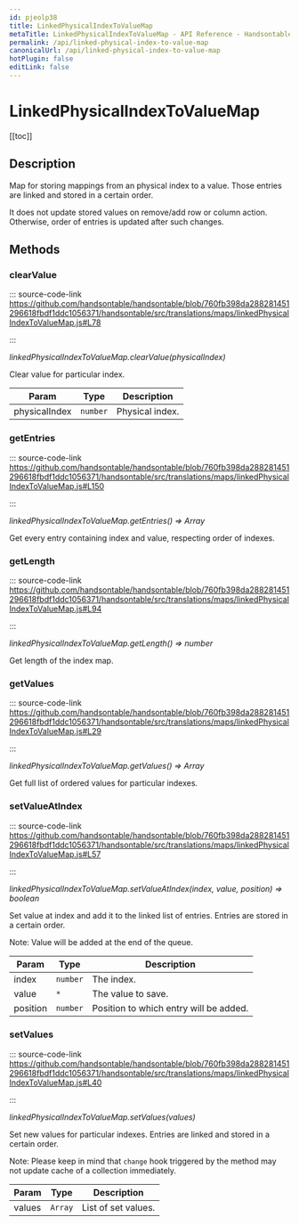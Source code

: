 ```yaml
---
id: pjeolp38
title: LinkedPhysicalIndexToValueMap
metaTitle: LinkedPhysicalIndexToValueMap - API Reference - Handsontable Documentation
permalink: /api/linked-physical-index-to-value-map
canonicalUrl: /api/linked-physical-index-to-value-map
hotPlugin: false
editLink: false
---
```


# LinkedPhysicalIndexToValueMap

[[toc]]

## Description

Map for storing mappings from an physical index to a value. Those entries are linked and stored in a certain order.

It does not update stored values on remove/add row or column action. Otherwise, order of entries is updated after
such changes.


## Methods

### clearValue

::: source-code-link https://github.com/handsontable/handsontable/blob/760fb398da288281451296618fbdf1ddc1056371/handsontable/src/translations/maps/linkedPhysicalIndexToValueMap.js#L78

:::

_linkedPhysicalIndexToValueMap.clearValue(physicalIndex)_

Clear value for particular index.


| Param | Type | Description |
| --- | --- | --- |
| physicalIndex | `number` | Physical index. |



### getEntries

::: source-code-link https://github.com/handsontable/handsontable/blob/760fb398da288281451296618fbdf1ddc1056371/handsontable/src/translations/maps/linkedPhysicalIndexToValueMap.js#L150

:::

_linkedPhysicalIndexToValueMap.getEntries() ⇒ Array_

Get every entry containing index and value, respecting order of indexes.



### getLength

::: source-code-link https://github.com/handsontable/handsontable/blob/760fb398da288281451296618fbdf1ddc1056371/handsontable/src/translations/maps/linkedPhysicalIndexToValueMap.js#L94

:::

_linkedPhysicalIndexToValueMap.getLength() ⇒ number_

Get length of the index map.



### getValues

::: source-code-link https://github.com/handsontable/handsontable/blob/760fb398da288281451296618fbdf1ddc1056371/handsontable/src/translations/maps/linkedPhysicalIndexToValueMap.js#L29

:::

_linkedPhysicalIndexToValueMap.getValues() ⇒ Array_

Get full list of ordered values for particular indexes.



### setValueAtIndex

::: source-code-link https://github.com/handsontable/handsontable/blob/760fb398da288281451296618fbdf1ddc1056371/handsontable/src/translations/maps/linkedPhysicalIndexToValueMap.js#L57

:::

_linkedPhysicalIndexToValueMap.setValueAtIndex(index, value, position) ⇒ boolean_

Set value at index and add it to the linked list of entries. Entries are stored in a certain order.

Note: Value will be added at the end of the queue.


| Param | Type | Description |
| --- | --- | --- |
| index | `number` | The index. |
| value | `*` | The value to save. |
| position | `number` | Position to which entry will be added. |



### setValues

::: source-code-link https://github.com/handsontable/handsontable/blob/760fb398da288281451296618fbdf1ddc1056371/handsontable/src/translations/maps/linkedPhysicalIndexToValueMap.js#L40

:::

_linkedPhysicalIndexToValueMap.setValues(values)_

Set new values for particular indexes. Entries are linked and stored in a certain order.

Note: Please keep in mind that `change` hook triggered by the method may not update cache of a collection immediately.


| Param | Type | Description |
| --- | --- | --- |
| values | `Array` | List of set values. |
